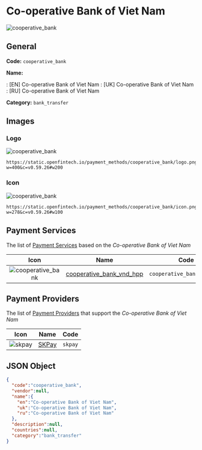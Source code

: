 
# Co-operative Bank of Viet Nam 
![cooperative_bank](https://static.openfintech.io/payment_methods/cooperative_bank/logo.png?w=400&c=v0.59.26#w200)  

## General 
**Code:** `cooperative_bank` 
 
**Name:** 
 
:	[EN] Co-operative Bank of Viet Nam 
:	[UK] Co-operative Bank of Viet Nam 
:	[RU] Co-operative Bank of Viet Nam 
 
**Category:** `bank_transfer` 
 

## Images 

### Logo 
![cooperative_bank](https://static.openfintech.io/payment_methods/cooperative_bank/logo.png?w=400&c=v0.59.26#w200)  

```
https://static.openfintech.io/payment_methods/cooperative_bank/logo.png?w=400&c=v0.59.26#w200
```  

### Icon 
![cooperative_bank](https://static.openfintech.io/payment_methods/cooperative_bank/icon.png?w=278&c=v0.59.26#w100)  

```
https://static.openfintech.io/payment_methods/cooperative_bank/icon.png?w=278&c=v0.59.26#w100
```  

## Payment Services 
 
The list of [Payment Services](/payment-services/) based on the _Co-operative Bank of Viet Nam_ 

|Icon|Name|Code| 
|:---:|:---:|:---:| 
|![cooperative_bank](https://static.openfintech.io/payment_methods/cooperative_bank/icon.png?w=278&c=v0.59.26#w100) |[cooperative_bank_vnd_hpp](/payment-services/cooperative_bank_vnd_hpp/)|`cooperative_bank_vnd_hpp`| 
 

## Payment Providers 
 
The list of [Payment Providers](/payment-providers/) that support the _Co-operative Bank of Viet Nam_ 

|Icon|Name|Code| 
|:---:|:---:|:---:| 
|![skpay](https://static.openfintech.io/payment_providers/skpay/icon.png?w=278&c=v0.59.26#w100) |[SKPay](/payment-providers/skpay/)|`skpay`| 
 

## JSON Object 

```json
{
  "code":"cooperative_bank",
  "vendor":null,
  "name":{
    "en":"Co-operative Bank of Viet Nam",
    "uk":"Co-operative Bank of Viet Nam",
    "ru":"Co-operative Bank of Viet Nam"
  },
  "description":null,
  "countries":null,
  "category":"bank_transfer"
}
```  
